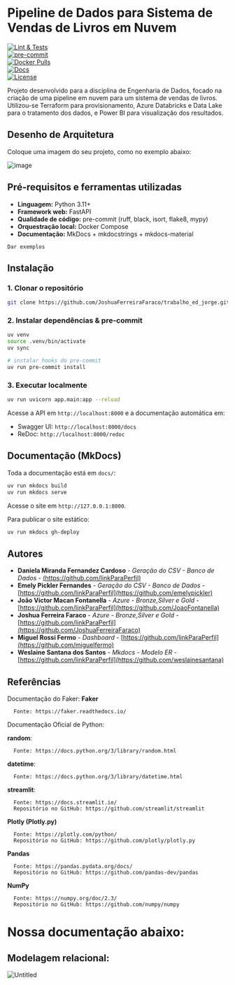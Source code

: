 # Pipeline de Dados para Sistema de Vendas de Livros em Nuvem

[![Lint & Tests](https://img.shields.io/github/actions/workflow/status/jlsilva01/projeto-ed-satc/ci.yml?branch=main)](https://github.com/jlsilva01/projeto-ed-satc/actions)  
[![pre-commit](https://img.shields.io/badge/pre--commit-enabled-brightgreen.svg)](https://github.com/jlsilva01/projeto-ed-satc)  
[![Docker Pulls](https://img.shields.io/docker/pulls/jlsilva01/projeto-ed-satc)](https://hub.docker.com/r/jlsilva01/projeto-ed-satc)  
[![Docs](https://img.shields.io/badge/docs-mkdocs-blue)](https://jlsilva01.github.io/projeto-ed-satc/)  
[![License](https://img.shields.io/badge/License-MIT-blue.svg)](LICENSE)

Projeto desenvolvido para a disciplina de Engenharia de Dados, focado na criação de uma pipeline em nuvem para um sistema de vendas de livros. Utilizou-se Terraform para provisionamento, Azure Databricks e Data Lake para o tratamento dos dados, e Power BI para visualização dos resultados.

## Desenho de Arquitetura

Coloque uma imagem do seu projeto, como no exemplo abaixo:

![image](https://github.com/jlsilva01/projeto-ed-satc/assets/484662/541de6ab-03fa-49b3-a29f-dec8857360c1)

## Pré-requisitos e ferramentas utilizadas

- **Linguagem:** Python 3.11+  
- **Framework web:** FastAPI   
- **Qualidade de código:** pre-commit (ruff, black, isort, flake8, mypy)  
- **Orquestração local:** Docker Compose  
- **Documentação:** MkDocs + mkdocstrings + mkdocs-material

```
Dar exemplos
```

## Instalação

### 1. Clonar o repositório

```bash
git clone https://github.com/JoshuaFerreiraFaraco/trabalho_ed_jorge.git

```

### 2. Instalar dependências & pre-commit

```bash
uv venv
source .venv/bin/activate
uv sync

# instalar hooks do pre-commit
uv run pre-commit install
```

### 3. Executar localmente

```bash
uv run uvicorn app.main:app --reload
```

Acesse a API em `http://localhost:8000` e a documentação automática em:
- Swagger UI: `http://localhost:8000/docs`
- ReDoc:       `http://localhost:8000/redoc`

## Documentação (MkDocs)

Toda a documentação está em `docs/`:

```bash
uv run mkdocs build
uv run mkdocs serve
```

Acesse o site em `http://127.0.0.1:8000`.

Para publicar o site estático:

```bash
uv run mkdocs gh-deploy
```

## Autores

* **Daniela Miranda Fernandez Cardoso** - *Geração do CSV - Banco de Dados* - [(https://github.com/linkParaPerfil)](https://github.com/DaniMFCardoso)
* **Emely Pickler Fernandes** - *Geração do CSV - Banco de Dados* - [https://github.com/linkParaPerfil](https://github.com/emelypickler)
* **João Victor Macan Fontanella** - *Azure - Bronze,Silver e Gold* - [https://github.com/linkParaPerfil](https://github.com/JoaoFontanella)
* **Joshua Ferreira Faraco** - *Azure - Bronze,Silver e Gold* - [https://github.com/linkParaPerfil](https://github.com/JoshuaFerreiraFaraco)
* **Miguel Rossi Fermo** - *Dashboard* - [https://github.com/linkParaPerfil](https://github.com/miguelfermo)
* **Weslaine Santana dos Santos** - *Mkdocs - Modelo ER* - [https://github.com/linkParaPerfil](https://github.com/weslainesantana)

## Referências

Documentação do Faker:
  **Faker**
  
      Fonte: https://faker.readthedocs.io/

Documentação Oficial de Python:

   **random**: 
   
      Fonte: https://docs.python.org/3/library/random.html
      
   **datetime**: 
   
      Fonte: https://docs.python.org/3/library/datetime.html
   
   **streamlit**:
   
      Fonte: https://docs.streamlit.io/
      Repositório no GitHub: https://github.com/streamlit/streamlit

   **Plotly (Plotly.py)**
   
      Fonte: https://plotly.com/python/
      Repositório no GitHub: https://github.com/plotly/plotly.py
   
   **Pandas**
   
      Fonte: https://pandas.pydata.org/docs/
      Repositório no GitHub: https://github.com/pandas-dev/pandas
      
   **NumPy**
   
      Fonte: https://numpy.org/doc/2.3/
      Repositório no GitHub: https://github.com/numpy/numpy

# Nossa documentação abaixo: 

## Modelagem relacional:

![Untitled](https://github.com/user-attachments/assets/7a0fe861-16c8-43f6-9389-72191e8fe879)



